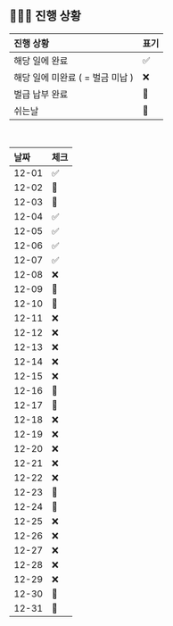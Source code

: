 ## 🧑🏻‍💻 진행 상황

| 진행 상황            | 표기  |
|:-----------------|:----|
| 해당 일에 완료      | ✅   |
| 해당 일에 미완료 ( = 벌금 미납 )    | ❌   |
| 벌급 납부 완료 | 🔺 |
| 쉬는날 | 🥳 |


<br>

| 날짜  | 체크 |
|:------|:----|
| 12-01 | ✅|
| 12-02 | 🥳 |
| 12-03 | 🥳 |
| 12-04 | ✅ |
| 12-05 | ✅ |
| 12-06 | ✅ |
| 12-07 | ✅ |
| 12-08 | ❌ |
| 12-09 | 🥳 |
| 12-10 | 🥳 |
| 12-11 | ❌ |
| 12-12 | ❌ |
| 12-13 | ❌ |
| 12-14 | ❌ |
| 12-15 | ❌ |
| 12-16 | 🥳 |
| 12-17 | 🥳 |
| 12-18 | ❌ |
| 12-19 | ❌ |
| 12-20 | ❌ |
| 12-21 | ❌ |
| 12-22 | ❌ |
| 12-23 | 🥳 |
| 12-24 | 🥳 |
| 12-25 | ❌ |
| 12-26 | ❌ |
| 12-27 | ❌ |
| 12-28 | ❌ |
| 12-29 | ❌ |
| 12-30 | 🥳 |
| 12-31 | 🥳 |
